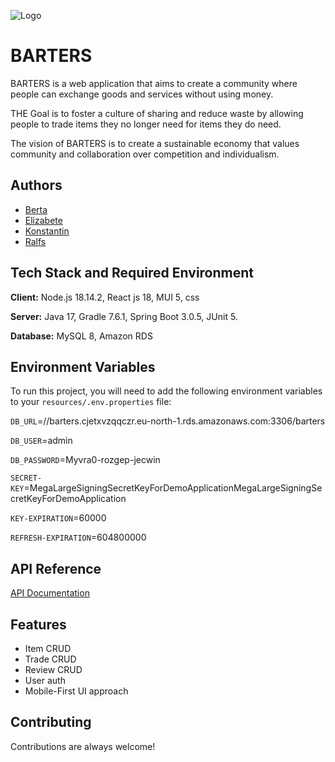 
![Logo](https://trello-backgrounds.s3.amazonaws.com/64256f3e5d39258390d75227/2048x1152/da86caac25e81948ec5071dd12a8aedd/Bartering_16x9_Homepage.jpg)


# BARTERS

BARTERS is a web application that aims to create a community where people can exchange goods and services without using money.

THE Goal is to foster a culture of sharing and reduce waste by allowing people to trade items they no longer need for items they do need.

The vision of BARTERS is to create a sustainable economy that values community and collaboration over competition and individualism.



## Authors

- [Berta](https://github.com/bertamatu)
- [Elizabete](https://github.com/etitane)
- [Konstantin](https://github.com/Jefremov)
- [Ralfs](https://github.com/Ralerido)

## Tech Stack and Required Environment

**Client:** Node.js 18.14.2, React js 18, MUI 5, css

**Server:** Java 17, Gradle 7.6.1, Spring Boot 3.0.5, JUnit 5.

**Database:** MySQL 8, Amazon RDS


## Environment Variables

To run this project, you will need to add the following environment variables to your `resources/.env.properties` file:

`DB_URL`=//barters.cjetxvzqqczr.eu-north-1.rds.amazonaws.com:3306/barters

`DB_USER`=admin

`DB_PASSWORD`=Myvra0-rozgep-jecwin

`SECRET-KEY`=MegaLargeSigningSecretKeyForDemoApplicationMegaLargeSigningSecretKeyForDemoApplication

`KEY-EXPIRATION`=60000

`REFRESH-EXPIRATION`=604800000

## API Reference

[API Documentation](http://localhost:8080/swagger-ui/index.html)



## Features

- Item CRUD
- Trade CRUD
- Review CRUD
- User auth
- Mobile-First UI approach



## Contributing

Contributions are always welcome!


